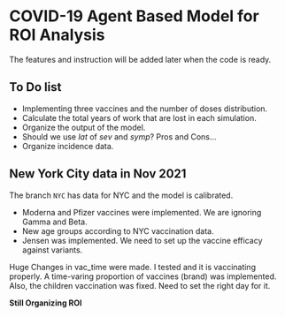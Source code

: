 # COVID-19 Agent Based Model for ROI Analysis

The features and instruction will be added later when the code is ready.

## To Do list

- Implementing three vaccines and the number of doses distribution.
- Calculate the total years of work that are lost in each simulation.
- Organize the output of the model.
- Should we use *lat* of *sev* and *symp*? Pros and Cons...
- Organize incidence data.



## New York City data in Nov 2021

The branch `NYC` has data for NYC and the model is calibrated. 

- Moderna and Pfizer vaccines were implemented. We are ignoring Gamma and Beta.
- New age groups according to NYC vaccination data.
- Jensen was implemented. We need to set up the vaccine efficacy against variants.

Huge Changes in vac_time were made. I tested and it is vaccinating properly.
A time-varing proportion of vaccines (brand) was implemented. Also, the children vaccination was fixed. Need to set the right day for it.



**Still Organizing ROI**